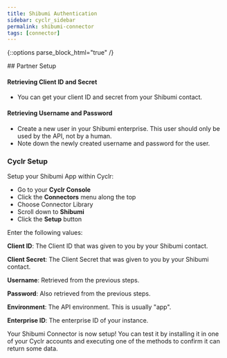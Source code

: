 ```yaml
---
title: Shibumi Authentication
sidebar: cyclr_sidebar
permalink: shibumi-connector
tags: [connector]
---
```

{::options parse_block_html="true" /}
<section class="card">
## Partner Setup

#### Retrieving Client ID and Secret
* You can get your client ID and secret from your Shibumi contact.

#### Retrieving Username and Password
* Create a new user in your Shibumi enterprise. This user should only be used by the API, not by a human.
* Note down the newly created username and password for the user.

### Cyclr Setup

Setup your Shibumi App within Cyclr:

*   Go to your **Cyclr Console**
*   Click the **Connectors** menu along the top
*   Choose Connector Library
*   Scroll down to **Shibumi**
*   Click the **Setup** button

Enter the following values:

**Client ID**: The Client ID that was given to you by your Shibumi contact.

**Client Secret**:  The Client Secret that was given to you by your Shibumi contact.

**Username**: Retrieved from the previous steps.

**Password**: Also retrieved from the previous steps.

**Environment**: The API environment. This is usually "app".

**Enterprise ID**: The enterprise ID of your instance.


Your Shibumi Connector is now setup! You can test it by installing it in one of your Cyclr accounts and executing one of the methods to confirm it can return some data.

</section>
